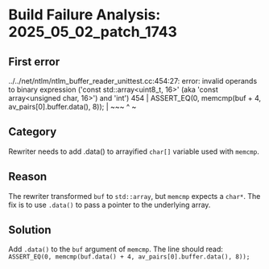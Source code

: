 # Build Failure Analysis: 2025_05_02_patch_1743

## First error

../../net/ntlm/ntlm_buffer_reader_unittest.cc:454:27: error: invalid operands to binary expression ('const std::array<uint8_t, 16>' (aka 'const array<unsigned char, 16>') and 'int')
  454 |   ASSERT_EQ(0, memcmp(buf + 4, av_pairs[0].buffer.data(), 8));
      |                       ~~~ ^ ~

## Category
Rewriter needs to add .data() to arrayified `char[]` variable used with `memcmp`.

## Reason
The rewriter transformed `buf` to `std::array`, but `memcmp` expects a `char*`. The fix is to use `.data()` to pass a pointer to the underlying array.

## Solution
Add `.data()` to the `buf` argument of `memcmp`. The line should read:
`ASSERT_EQ(0, memcmp(buf.data() + 4, av_pairs[0].buffer.data(), 8));`